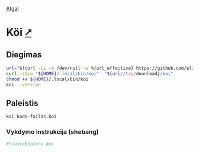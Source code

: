 [Atgal](./readme.md)

# Köi [&#x2B67;](https://koi-lang.dev/)

## Diegimas

```bash
url="$(curl -Ls -o /dev/null -w %{url_effective} https://github.com/eliaperantoni/Koi/releases/latest)"
curl -sSLo "${HOME}/.local/bin/koi"  "${url//tag/download}/koi"
chmod +x ${HOME}/.local/bin/koi
koi --version
```

## Paleistis

```bash
koi kodo-failas.koi
```

### Vykdymo instrukcija (shebang)

```bash
#!/usr/bin/env koi
```
